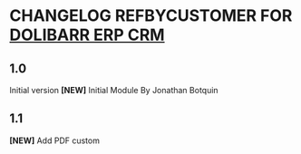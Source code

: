 # CHANGELOG REFBYCUSTOMER FOR [DOLIBARR ERP CRM](https://www.dolibarr.org)

## 1.0
Initial version
**[NEW]** Initial Module By Jonathan Botquin
## 1.1
**[NEW]** Add PDF custom